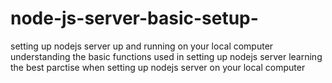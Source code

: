 # node-js-server-basic-setup-
setting up nodejs server up and running on your local computer
understanding the basic functions used in setting up nodejs server
learning the best parctise when setting up nodejs server on your local computer
